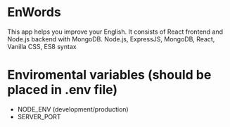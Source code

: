 # EnWords

This app helps you improve your English. It consists of React frontend and Node.js backend with MongoDB. Node.js, ExpressJS, MongoDB, React, Vanilla CSS, ES8 syntax

# Enviromental variables (should be placed in .env file)

- NODE_ENV  (development/production)
- SERVER_PORT
